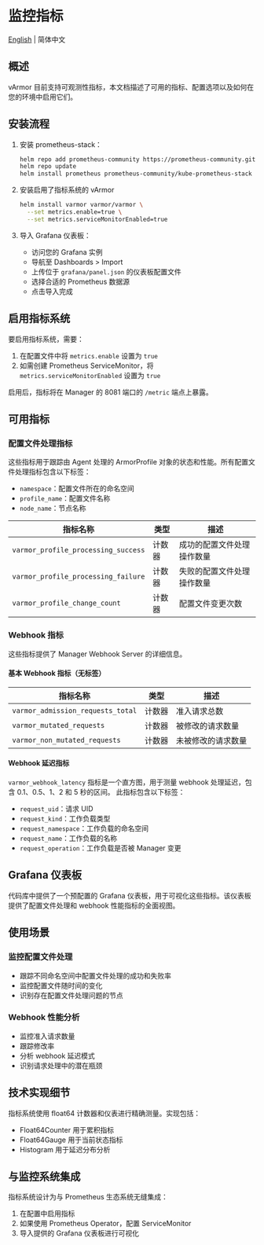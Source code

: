 # 监控指标
[English](metrics.md) | 简体中文

## 概述
vArmor 目前支持可观测性指标，本文档描述了可用的指标、配置选项以及如何在您的环境中启用它们。

## 安装流程
1. 安装 prometheus-stack：
   ```bash
   helm repo add prometheus-community https://prometheus-community.github.io/helm-charts
   helm repo update
   helm install prometheus prometheus-community/kube-prometheus-stack
   ```

2. 安装启用了指标系统的 vArmor
   ```bash
   helm install varmor varmor/varmor \
     --set metrics.enable=true \
     --set metrics.serviceMonitorEnabled=true
   ```

3. 导入 Grafana 仪表板：
    - 访问您的 Grafana 实例
    - 导航至 Dashboards > Import
    - 上传位于 `grafana/panel.json` 的仪表板配置文件
    - 选择合适的 Prometheus 数据源
    - 点击导入完成

## 启用指标系统
要启用指标系统，需要：
1. 在配置文件中将 `metrics.enable` 设置为 `true`
2. 如需创建 Prometheus ServiceMonitor，将 `metrics.serviceMonitorEnabled` 设置为 `true`

启用后，指标将在 Manager 的 8081 端口的 `/metric` 端点上暴露。

## 可用指标

### 配置文件处理指标
这些指标用于跟踪由 Agent 处理的 ArmorProfile 对象的状态和性能。所有配置文件处理指标包含以下标签：
- `namespace`：配置文件所在的命名空间
- `profile_name`：配置文件名称
- `node_name`：节点名称

| 指标名称 | 类型 | 描述 |
|------------|------|-------------|
| `varmor_profile_processing_success` | 计数器 | 成功的配置文件处理操作数量 |
| `varmor_profile_processing_failure` | 计数器 | 失败的配置文件处理操作数量 |
| `varmor_profile_change_count` | 计数器 | 配置文件变更次数 |

### Webhook 指标
这些指标提供了 Manager Webhook Server 的详细信息。

#### 基本 Webhook 指标（无标签）
| 指标名称 | 类型 | 描述 |
|------------|------|-------------|
| `varmor_admission_requests_total` | 计数器 | 准入请求总数 |
| `varmor_mutated_requests` | 计数器 | 被修改的请求数量 |
| `varmor_non_mutated_requests` | 计数器 | 未被修改的请求数量 |

#### Webhook 延迟指标
`varmor_webhook_latency` 指标是一个直方图，用于测量 webhook 处理延迟，包含 0.1、0.5、1、2 和 5 秒的区间。
此指标包含以下标签：
- `request_uid`：请求 UID
- `request_kind`：工作负载类型
- `request_namespace`：工作负载的命名空间
- `request_name`：工作负载的名称
- `request_operation`：工作负载是否被 Manager 变更

## Grafana 仪表板
代码库中提供了一个预配置的 Grafana 仪表板，用于可视化这些指标。该仪表板提供了配置文件处理和 webhook 性能指标的全面视图。

## 使用场景

### 监控配置文件处理
- 跟踪不同命名空间中配置文件处理的成功和失败率
- 监控配置文件随时间的变化
- 识别存在配置文件处理问题的节点

### Webhook 性能分析
- 监控准入请求数量
- 跟踪修改率
- 分析 webhook 延迟模式
- 识别请求处理中的潜在瓶颈

## 技术实现细节
指标系统使用 float64 计数器和仪表进行精确测量。实现包括：
- Float64Counter 用于累积指标
- Float64Gauge 用于当前状态指标
- Histogram 用于延迟分布分析

## 与监控系统集成
指标系统设计为与 Prometheus 生态系统无缝集成：
1. 在配置中启用指标
2. 如果使用 Prometheus Operator，配置 ServiceMonitor
3. 导入提供的 Grafana 仪表板进行可视化